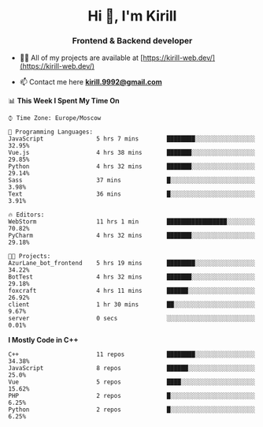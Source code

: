 <h1 align="center">Hi 👋, I'm Kirill</h1>
<h3 align="center">Frontend & Backend developer</h3>

- 👨‍💻 All of my projects are available at [https://kirill-web.dev/](https://kirill-web.dev/)

- 📫 Contact me here **kirill.9992@gmail.com**











<!--START_SECTION:waka-->
📊 **This Week I Spent My Time On** 

```text
⌚︎ Time Zone: Europe/Moscow

💬 Programming Languages: 
JavaScript               5 hrs 7 mins        ████████░░░░░░░░░░░░░░░░░   32.95% 
Vue.js                   4 hrs 38 mins       ███████░░░░░░░░░░░░░░░░░░   29.85% 
Python                   4 hrs 32 mins       ███████░░░░░░░░░░░░░░░░░░   29.14% 
Sass                     37 mins             █░░░░░░░░░░░░░░░░░░░░░░░░   3.98% 
Text                     36 mins             █░░░░░░░░░░░░░░░░░░░░░░░░   3.91%

🔥 Editors: 
WebStorm                 11 hrs 1 min        █████████████████░░░░░░░░   70.82% 
PyCharm                  4 hrs 32 mins       ███████░░░░░░░░░░░░░░░░░░   29.18%

🐱‍💻 Projects: 
AzurLane_bot_frontend    5 hrs 19 mins       ████████░░░░░░░░░░░░░░░░░   34.22% 
BotTest                  4 hrs 32 mins       ███████░░░░░░░░░░░░░░░░░░   29.18% 
foxcraft                 4 hrs 11 mins       ██████░░░░░░░░░░░░░░░░░░░   26.92% 
client                   1 hr 30 mins        ██░░░░░░░░░░░░░░░░░░░░░░░   9.67% 
server                   0 secs              ░░░░░░░░░░░░░░░░░░░░░░░░░   0.01%

```

**I Mostly Code in C++** 

```text
C++                      11 repos            ████████░░░░░░░░░░░░░░░░░   34.38% 
JavaScript               8 repos             ██████░░░░░░░░░░░░░░░░░░░   25.0% 
Vue                      5 repos             ████░░░░░░░░░░░░░░░░░░░░░   15.62% 
PHP                      2 repos             █░░░░░░░░░░░░░░░░░░░░░░░░   6.25% 
Python                   2 repos             █░░░░░░░░░░░░░░░░░░░░░░░░   6.25%

```



<!--END_SECTION:waka-->
